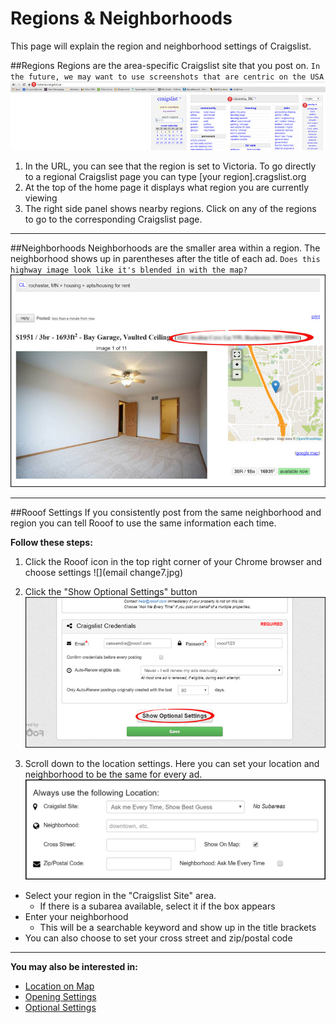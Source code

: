# Regions & Neighborhoods
This page will explain the region and neighborhood settings of Craigslist.

##Regions
Regions are the area-specific Craigslist site that you post on. ```In the future, we may want to use screenshots that are centric on the USA```
![](maps4.jpg)
1. In the URL, you can see that the region is set to Victoria. To go directly to a regional Craigslist page you can type [your region].cragslist.org
2. At the top of the home page it displays what region you are currently viewing
3. The right side panel shows nearby regions. Click on any of the regions to go to the corresponding Craigslist page.

---
##Neighborhoods
Neighborhoods are the smaller area within a region. The neighborhood shows up in parentheses after the title of each ad. ```Does this highway image look like it's blended in with the map?```
![](maps5.jpg)

---
##Rooof Settings
If you consistently post from the same neighborhood and region you can tell Rooof to use the same information each time.

**Follow these steps:**
1. Click the Rooof icon in the top right corner of your Chrome browser and choose settings
![](email change7.jpg)

2. Click the "Show Optional Settings" button
![](photos2.jpg)

3. Scroll down to the location settings. Here you can set your location and neighborhood to be the same for every ad.
![](settings4.jpg)

 - Select your region in the "Craigslist Site" area.
     - If there is a subarea available, select it if the box appears
 - Enter your neighborhood
     - This will be a searchable keyword and show up in the title brackets
 - You can also choose to set your cross street and zip/postal code

---

**You may also be interested in:**
- [Location on Map](http://docs.rooof.com/craigslistmapping_md.html)
- [Opening Settings](http://docs.rooof.com/openingsettings_md.html)
- [Optional Settings](http://docs.rooof.com/rooof_optional_settings.html)
